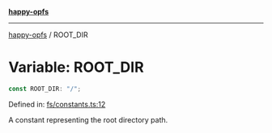 [**happy-opfs**](../README.md)

***

[happy-opfs](../README.md) / ROOT\_DIR

# Variable: ROOT\_DIR

```ts
const ROOT_DIR: "/";
```

Defined in: [fs/constants.ts:12](https://github.com/JiangJie/happy-opfs/blob/7d6f4902eef2f34868c7991f5501261a1d1ff67a/src/fs/constants.ts#L12)

A constant representing the root directory path.
